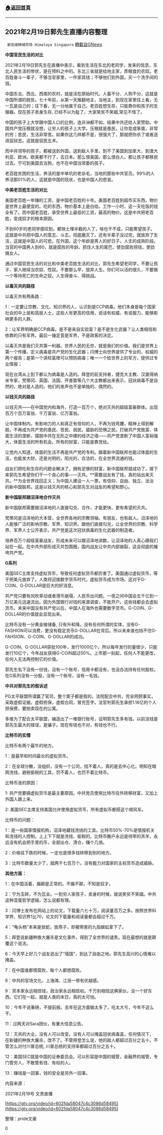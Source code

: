###  [:house:返回首頁](https://github.com/ourhimalayas/txt)
---

## 2021年2月19日郭先生直播内容整理
` 新加坡狮城农场 Himalaya Singapore` [轉載自GNews](https://gnews.org/zh-hans/928843/)

**中国官民生活的对比**

2021年2月19日郭先生在直播中表示，看到生活在东北的老同学，发来的信息，东北人民生活的惨状，是在预料之中的。东北三省就是给地主家，弄粮食的农奴。老百姓奋斗一辈子，不够当官家里，一件家具钱；不够他们到外国，买一个洗手间的钱。

中国东北、西北、西南的农村，就是活在原始时代。人畜不分、人狗不分，这就是中国所谓的脱贫。七十年前，从第一天推翻地主，当地主，到现在家里往上看，无一瓦是自己的；往下看，无一分地属于自己。老百姓想生存，只能靠你和孩子的生殖器。现在孩子卖身生存, 已经不以为耻了。大家笑贫不笑娼,常见不怪了。

中国的孩子上大学跟中国人口的比例，连非洲都不如，结果中共还给人家赞助。中国共产党压根就没想，让穷人的孩子上大学。压根就是愚民，让你变成笨蛋，非常的穷；苦民，生活非常苦。如果你这几样都不是，很强大了，那就把你杀了或者送进监狱去。这就是驭民五术。

而中共领导的孩子，都被送到外国，送到敌人手里。到不了美国到加拿大，到澳大利亚、欧洲。欧美都不行了，去日本。那么恨美国，那么恨白人，都让孩子都移民过去。宁可到美国去当狗，也不在中国当常委的孩子。

老百姓贫困的生活，养活的是中单坑的老杂毛，当地的那些中共官员。99%的人养活那01%的人，这就是中国的现状，也是中国人的悲哀。

**中美老百姓生活的对比**

美国老百姓一年赚的工资，是中国老百姓的十年。美国老百姓到超市买东西，物价是世界上最便宜的。吃的东西，物价基本上是白给。工作一小时，这一天吃饭的钱全有了。而中国老百姓，承受世界上最低的工资，最高的物价。这是中共把老百姓，变成奴才的根本原因。

不到60岁的老同学感叹到，都快土埋半截的人了，啥也干不成，只能寄望孩子。这就是中共把中国人的意志、斗志，彻底磨灭了。还有半辈子没过完，就放弃了生活，这就是中国人的可悲。在外国，这个年龄是男人的好日子，人生的成熟阶段。当官的中国男人到60，就是腐败的年龄。抓住人生的尾巴，使劲腐败捞钱，使劲搞女人。

通过中国官民生活的对比和中美老百姓生活的对比，郭先生希望老同学，不要让孩子、家人继续当农奴、性奴。不要那么早，放弃人生。你们可以活的很久，不要做一个等待死亡的生命之奴。人生得奋斗、得挑战。

**以毒灭共的路径**

以毒灭共有两条路：

1：一定要让宗教、文化、知识界的人，认识到是CCP病毒。他们本身是每个国家社会的中上层和高层人士，这些人有更高的信用，说话有权威、有说服力，能够影响更多的人群。

2：让军界明确是CCP病毒。是不是来自实验室？是不是生化武器？让人类相信和依靠的只有军界。最后一锤定音是军界，不是政客的决定。

以毒灭共是我们灭共第一利器。世界人民的无奈，就是我们的价值。我们是世界上第一个传播、定义病毒是共产党的生化武器；闫博士向世界提供了专业的、权威的两个报告；是第一个讲羟氯喹可以预防病毒；唯一一个给世界上的军方，提供过专业情报；

现在台湾从上到下都认为病毒是人造的。拜登的前支持者，捷克大主教、汉堡得纳米专家，梵蒂冈、英国、法国、开普敦等几个大主教都出来表示，冠状病毒不是自然的，绝对是人造的。他们的发声也不是单独的、偶然的。

**以钱灭共的路径**

以钱灭共——在中国党内和海外，打造一百万个，绝对灭共的超级富豪群体。出现百万个百万富翁、千万富翁、亿万富翁。

让中国体制内，有影响力的人和真正有信仰的人，不再为钱弯腰，精神上得到解脱，不再成为共产党的愚民、苦民、弱民，威胁的恐惧之民。打破共产党致富、体面生活的垄断，摆脱中共在无形之中建的经济之墙——共产党垄断了中国人富裕强大，体面生活的所有机会。所有的财富，只能是靠党给。

让党内人知道，体面的生活不再是共产党的专利。跟着新中国联邦也能过体面的生活，也能发大财，还是光明的，阳光的，合法的，在全世界流通的钱。

战友们把吃和生存的问题全解决了，拥有足够的财富，新中国联邦就成功了。接下来郭先生希望你们干一个良心的事——灭共。**需要战友有了钱，真的站出来灭共。**为全世界找回正义；为中国人建设一人一票，有信仰、自由、独立、法治的新中国联邦。这是以钱灭共的核心和郭先生对战友的希望和野心。

**新中国联邦跟沼泽地合作灭共**

新中国联邦需要跟沼泽地的人直接勾兑、合作，才能更快、更有希望的灭共。

梵蒂冈是沼泽地的大本营，全世界各地的宗教领袖，有朋友，也有敌人。沼泽地的人能够广泛的影响宗教、军界、知识界。跟他们直接勾兑，让全世界的宗教、科学界、军界人士公开表示，共产党是这次冠状病毒的生化武器的制造者。

培养百万个超级富豪战友，形成未来可以跟沼泽地讲数，让沼泽地的人真心跟我们站在一起。在中共外部形成灭共包围圈，国内战友让中共内部崩裂，这会彻底的摧垮共产党。

**G系列**

美国SEC主席支持虚拟货币，导致任何虚拟货币都厉害了。美国通过虚拟货币，等于把美元放弃了。人类将迎接数字货币时代，虚拟货币成为市场。这对于G-COIN、G-DOLLAR是巨大的好消息。

共产党只要有风吹草动或者港币崩塌，人民币出问题。一夜之间中国会五千亿到一万亿美元迅速流出。因为外国银行对钱的来源调查，不能开户。这些钱都会去虚拟货币。未来中国没有共产党以后，中国人在海外也需要数字货币。G-COIN、G-DOLLAR的价值就会显现出来。

比特币没有一分黄金做储备, 只有升和降。没有任何所谓的实体，没有G-FASHION可以消费，更没有稳定货币G-DOLLAR在背后。所以未来谁也挡不住G-FAHSION、G-COIN、G-DOLLAR的成功。

G-COIN、G-DOLLAR获批100年，发行1000亿个。所以每年发行的量很少，只能发行10亿个，今年战友获得G-COIN超过50%。上市那一刻起，任何人不能更改，任何人无法再控制它的价值。

郭先生名下没有一份钱，没有一个账号，信用卡都没有，也没办法持有任何股权。在G系列没有一分股，没有一个账号，没有一毛钱。

**中共对郭先生的假诉述**

PG太平联盟所谓赢了官司，整个案子都是假的。法院配合中共，完全罔顾事实，采取虚假证据，虚假担保，虚假合同，冒充签字。法官判郭先生承担1.16亿的个人担保费，要拍卖现在的公寓。

多维为了配合太平联盟，编造出了一堆银行账号，证明郭先生多有钱。以前没钱是郭先生最大的错误，是骗子。现在有钱也不对，有钱也不行。

**比特币的实情**

比特币有两个最牛的地方。

1：是最早和时间最长的虚拟货币。

2：在全球分散，没组织，没有一个公司，找不着人，真的是去中心化。明知在暗网洗钱，避税偷税的工具，罚不着人，也罚不着比特币。

比特币涨的原因：

1: 共产党要搞虚拟货币是最主要原因。中共党员使用比特币往外转移财富，又加上外国人跟上来。

2: 美国SEC主席支持美国允许使用虚拟货币，所有虚拟币都搭这个顺风车。

比特币的问题：

1：是一些国家情报机构，沼泽地藏钱洗钱的工具。比特币50%-70%是情报机关和洗钱的人控制，上上下下就是洗钱、偷税的。比特币散户永远是待宰的羔羊，永远没有机会把手里的币，全部出仓、清仓，赚个几倍。

2：价格往下跌的时候，一定也是很多钱转移到别的地方。

3：比特币数量太少了，就两千七百万个。没有能力对国家的主权货币造成威胁。

**其他方面：**

1：在中国活着，煽颠是正常的。不煽不颠，不知是奴才。

2：宁为玉碎，不为瓦全。一到穷人家孩子，卖身的时候，就说笑贫不笑娼。中共这种混蛋哲学逻辑，怎么说都有理。

3：闫博士发布在网站上的论文，下载量六七十万，阅读量百万之多。按照世界科学界、知识界1比70，论文的下载量和阅读量都会超过千万。

4：“龟头杨”本来是放蛇，放燕子，却被带崽的九指蜈蚣拿下了。

5：拜登说新疆种族大屠杀是文化事件，得到了全世界的谴责。现在最想的就是颠覆这个说法。

6：今天早上好几个战友逃出了“墙国”，到达了自由之地。郭先生高兴的心情难以掩盖。

7：在中国谁都恨腐败，每个人都想腐败。

8：中共的官场文化，上海滩、江浙一带有优越感。

9：资本家永远相信钱，政治家永远相信权。千万别相信这俩家伙，没一个好东西。它们在一起，就是人类的末日，真的太可怕。

10：今年不说重磅，不提前报。去年在这方面输太多了，吃太大亏，今年不这么干。

11：过两天对Sara团伙，有重大信息公告。

12：灭共的大业，没有人可以改变。没有人可以掩盖冠状病毒盖，任何情况下，在新疆的种族大屠杀，改不了。不管拜登怎么说，他的敌人都超过百分之五十。不管怎么对付川普总统, 川普总统的支持率都超过百分之五十。

12：美国SEC就是中国的证券委员会。可以形容是中国的城管，金融界的城管，专门管穷人，不敢管有钱、有权的人。

13：赚钱是一回事，钱的安全是另外一回事。

内容来源：

2021年2月19号 文贵直播

[https://gtv.org/video/id=602fda58047c4c3086d58495](https://gtv.org/video/id=602fda58047c4c3086d58495)

整理：pride文豪

0
